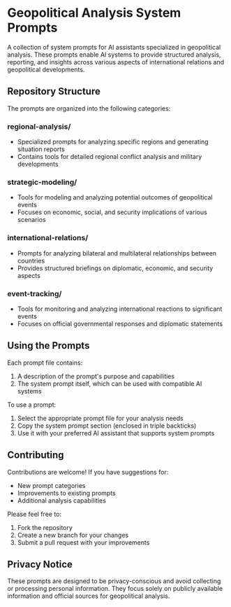 # Geopolitical Analysis System Prompts

A collection of system prompts for AI assistants specialized in geopolitical analysis. These prompts enable AI systems to provide structured analysis, reporting, and insights across various aspects of international relations and geopolitical developments.

## Repository Structure

The prompts are organized into the following categories:

### regional-analysis/
- Specialized prompts for analyzing specific regions and generating situation reports
- Contains tools for detailed regional conflict analysis and military developments

### strategic-modeling/
- Tools for modeling and analyzing potential outcomes of geopolitical events
- Focuses on economic, social, and security implications of various scenarios

### international-relations/
- Prompts for analyzing bilateral and multilateral relationships between countries
- Provides structured briefings on diplomatic, economic, and security aspects

### event-tracking/
- Tools for monitoring and analyzing international reactions to significant events
- Focuses on official governmental responses and diplomatic statements

## Using the Prompts

Each prompt file contains:
1. A description of the prompt's purpose and capabilities
2. The system prompt itself, which can be used with compatible AI systems

To use a prompt:
1. Select the appropriate prompt file for your analysis needs
2. Copy the system prompt section (enclosed in triple backticks)
3. Use it with your preferred AI assistant that supports system prompts

## Contributing

Contributions are welcome! If you have suggestions for:
- New prompt categories
- Improvements to existing prompts
- Additional analysis capabilities

Please feel free to:
1. Fork the repository
2. Create a new branch for your changes
3. Submit a pull request with your improvements

## Privacy Notice

These prompts are designed to be privacy-conscious and avoid collecting or processing personal information. They focus solely on publicly available information and official sources for geopolitical analysis.
